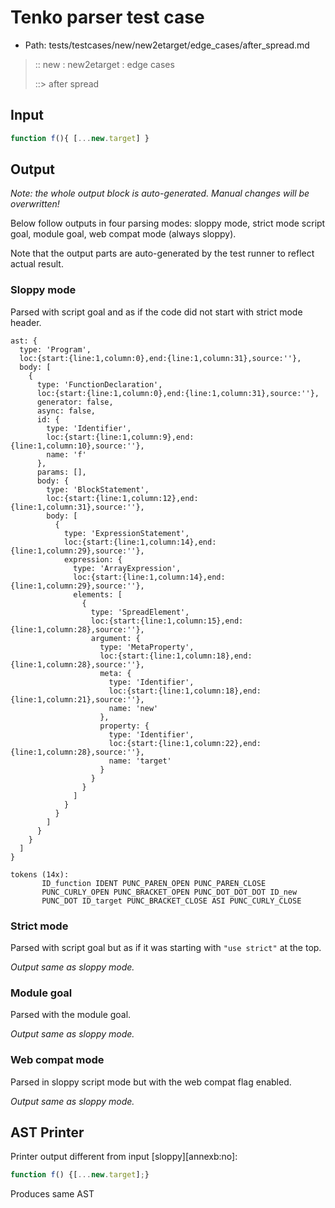 # Tenko parser test case

- Path: tests/testcases/new/new2etarget/edge_cases/after_spread.md

> :: new : new2etarget : edge cases
>
> ::> after spread

## Input

`````js
function f(){ [...new.target] }
`````

## Output

_Note: the whole output block is auto-generated. Manual changes will be overwritten!_

Below follow outputs in four parsing modes: sloppy mode, strict mode script goal, module goal, web compat mode (always sloppy).

Note that the output parts are auto-generated by the test runner to reflect actual result.

### Sloppy mode

Parsed with script goal and as if the code did not start with strict mode header.

`````
ast: {
  type: 'Program',
  loc:{start:{line:1,column:0},end:{line:1,column:31},source:''},
  body: [
    {
      type: 'FunctionDeclaration',
      loc:{start:{line:1,column:0},end:{line:1,column:31},source:''},
      generator: false,
      async: false,
      id: {
        type: 'Identifier',
        loc:{start:{line:1,column:9},end:{line:1,column:10},source:''},
        name: 'f'
      },
      params: [],
      body: {
        type: 'BlockStatement',
        loc:{start:{line:1,column:12},end:{line:1,column:31},source:''},
        body: [
          {
            type: 'ExpressionStatement',
            loc:{start:{line:1,column:14},end:{line:1,column:29},source:''},
            expression: {
              type: 'ArrayExpression',
              loc:{start:{line:1,column:14},end:{line:1,column:29},source:''},
              elements: [
                {
                  type: 'SpreadElement',
                  loc:{start:{line:1,column:15},end:{line:1,column:28},source:''},
                  argument: {
                    type: 'MetaProperty',
                    loc:{start:{line:1,column:18},end:{line:1,column:28},source:''},
                    meta: {
                      type: 'Identifier',
                      loc:{start:{line:1,column:18},end:{line:1,column:21},source:''},
                      name: 'new'
                    },
                    property: {
                      type: 'Identifier',
                      loc:{start:{line:1,column:22},end:{line:1,column:28},source:''},
                      name: 'target'
                    }
                  }
                }
              ]
            }
          }
        ]
      }
    }
  ]
}

tokens (14x):
       ID_function IDENT PUNC_PAREN_OPEN PUNC_PAREN_CLOSE
       PUNC_CURLY_OPEN PUNC_BRACKET_OPEN PUNC_DOT_DOT_DOT ID_new
       PUNC_DOT ID_target PUNC_BRACKET_CLOSE ASI PUNC_CURLY_CLOSE
`````

### Strict mode

Parsed with script goal but as if it was starting with `"use strict"` at the top.

_Output same as sloppy mode._

### Module goal

Parsed with the module goal.

_Output same as sloppy mode._

### Web compat mode

Parsed in sloppy script mode but with the web compat flag enabled.

_Output same as sloppy mode._

## AST Printer

Printer output different from input [sloppy][annexb:no]:

````js
function f() {[...new.target];}
````

Produces same AST
